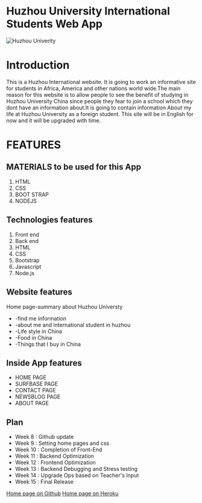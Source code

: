 # Huzhou University International Students Web App

<p align="left"><img alt="Huzhou Univerity" src="http://www.indeed.com/cmp/_s/logos/52523796db7dd9ba"></p>


# Introduction
This is a Huzhou International website. It is going to work an informative site for students in Africa, America and other nations world wide.The main reason for this website is to allow people to see the benefit of studying in Huzhou University China since people they fear to join a school which they dont have an information about.It is going to contain information  About my life at Huzhou University as a foreign student. This site will be in English for now and it will be upgraded with time.

# FEATURES

##  MATERIALS to be used for this App
1. HTML
2. CSS
3. BOOT STRAP
4. NODEJS

## Technologies features
1. Front end
2. Back end
3. HTML
4. CSS
5. Bootstrap
6. Javascript
7. Node.js


## Website features  
Home page-summary about Huzhou Universty
* -find me information
* -about me and international student in huzhou
* -Life style in China
* -Food in China
* -Things that I buy in China

## Inside App features
* HOME PAGE
* SURFBASE PAGE
* CONTACT PAGE
* NEWSBLOG PAGE
* ABOUT PAGE

## Plan 
* Week 8 : Github update 
* Week 9 : Setting home pages and css
* Week 10 : Completion of Front-End
* Week 11 : Backend Optimization
* Week 12 : Frontend Optimization
* Week 13 : Backend Debugging and Stress testing
* Week 14 : Upgrade Ops based on Teacher's Input
* Week 15 : Final Release

<p align="left">
   <a href="https://captaincheq.github.io/Huzhou-University-International-students-Web-App/">Home page on Github</a> 
   <a href="https://captaincheq-huzhou-university-international-students-web-app-1.glitch.me/">Home page on Heroku</a>
  
   </p>
